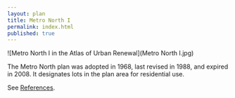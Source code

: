 ```yaml
---
layout: plan
title: Metro North I
permalink: index.html
published: true
---
```


![Metro North I in the Atlas of Urban Renewal](Metro North I.jpg)

The Metro North plan was adopted in 1968, last revised in 1988, and expired in 2008. It designates lots in the plan area for residential use.

See [References](http://www.urbanreviewer.org/#page=references.html). 